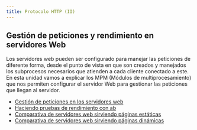 ```yaml
---
title: Protocolo HTTP (II)
---
```


## Gestión de peticiones y rendimiento en servidores Web

Los servidores web pueden ser configurado para manejar las peticiones de diferente forma, desde el punto de vista en que son creados y manejados los subprocesos necesarios que atienden a cada cliente conectado a este. En esta unidad vamos a explicar los MPM (Módulos de multiprocesamiento) que nos permiten configurar el servidor Web para gestionar las peticiones que llegan al servidor.

* [Gestión de peticiones en los servidores web](peticiones.html)
* [Haciendo pruebas de rendimiento con ab](ab.html)
* [Comparativa de servidores web sirviendo páginas estáticas](estatica.html)
* [Comparativa de servidores web sirviendo páginas dinámicas](dinamica.html)
